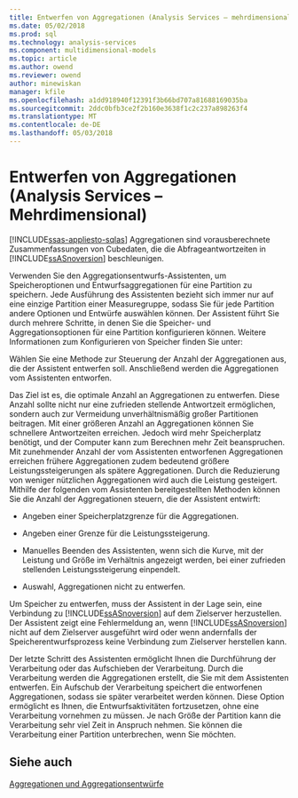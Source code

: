 ```yaml
---
title: Entwerfen von Aggregationen (Analysis Services – mehrdimensional) | Microsoft Docs
ms.date: 05/02/2018
ms.prod: sql
ms.technology: analysis-services
ms.component: multidimensional-models
ms.topic: article
ms.author: owend
ms.reviewer: owend
author: minewiskan
manager: kfile
ms.openlocfilehash: a1dd918940f12391f3b66bd707a81688169035ba
ms.sourcegitcommit: 2ddc0bfb3ce2f2b160e3638f1c2c237a898263f4
ms.translationtype: MT
ms.contentlocale: de-DE
ms.lasthandoff: 05/03/2018
---
```

# <a name="designing-aggregations-analysis-services---multidimensional"></a>Entwerfen von Aggregationen (Analysis Services – Mehrdimensional)
[!INCLUDE[ssas-appliesto-sqlas](../../includes/ssas-appliesto-sqlas.md)]
  Aggregationen sind vorausberechnete Zusammenfassungen von Cubedaten, die die Abfrageantwortzeiten in [!INCLUDE[ssASnoversion](../../includes/ssasnoversion-md.md)] beschleunigen.  
  
 Verwenden Sie den Aggregationsentwurfs-Assistenten, um Speicheroptionen und Entwurfsaggregationen für eine Partition zu speichern. Jede Ausführung des Assistenten bezieht sich immer nur auf eine einzige Partition einer Measuregruppe, sodass Sie für jede Partition andere Optionen und Entwürfe auswählen können. Der Assistent führt Sie durch mehrere Schritte, in denen Sie die Speicher- und Aggregationsoptionen für eine Partition konfigurieren können. Weitere Informationen zum Konfigurieren von Speicher finden Sie unter:  
  
 Wählen Sie eine Methode zur Steuerung der Anzahl der Aggregationen aus, die der Assistent entwerfen soll. Anschließend werden die Aggregationen vom Assistenten entworfen.  
  
 Das Ziel ist es, die optimale Anzahl an Aggregationen zu entwerfen. Diese Anzahl sollte nicht nur eine zufrieden stellende Antwortzeit ermöglichen, sondern auch zur Vermeidung unverhältnismäßig großer Partitionen beitragen. Mit einer größeren Anzahl an Aggregationen können Sie schnellere Antwortzeiten erreichen. Jedoch wird mehr Speicherplatz benötigt, und der Computer kann zum Berechnen mehr Zeit beanspruchen. Mit zunehmender Anzahl der vom Assistenten entworfenen Aggregationen erreichen frühere Aggregationen zudem bedeutend größere Leistungssteigerungen als spätere Aggregationen. Durch die Reduzierung von weniger nützlichen Aggregationen wird auch die Leistung gesteigert. Mithilfe der folgenden vom Assistenten bereitgestellten Methoden können Sie die Anzahl der Aggregationen steuern, die der Assistent entwirft:  
  
-   Angeben einer Speicherplatzgrenze für die Aggregationen.  
  
-   Angeben einer Grenze für die Leistungssteigerung.  
  
-   Manuelles Beenden des Assistenten, wenn sich die Kurve, mit der Leistung und Größe im Verhältnis angezeigt werden, bei einer zufrieden stellenden Leistungssteigerung einpendelt.  
  
-   Auswahl, Aggregationen nicht zu entwerfen.  
  
 Um Speicher zu entwerfen, muss der Assistent in der Lage sein, eine Verbindung zu [!INCLUDE[ssASnoversion](../../includes/ssasnoversion-md.md)] auf dem Zielserver herzustellen. Der Assistent zeigt eine Fehlermeldung an, wenn [!INCLUDE[ssASnoversion](../../includes/ssasnoversion-md.md)] nicht auf dem Zielserver ausgeführt wird oder wenn andernfalls der Speicherentwurfsprozess keine Verbindung zum Zielserver herstellen kann.  
  
 Der letzte Schritt des Assistenten ermöglicht Ihnen die Durchführung der Verarbeitung oder das Aufschieben der Verarbeitung. Durch die Verarbeitung werden die Aggregationen erstellt, die Sie mit dem Assistenten entwerfen. Ein Aufschub der Verarbeitung speichert die entworfenen Aggregationen, sodass sie später verarbeitet werden können. Diese Option ermöglicht es Ihnen, die Entwurfsaktivitäten fortzusetzen, ohne eine Verarbeitung vornehmen zu müssen. Je nach Größe der Partition kann die Verarbeitung sehr viel Zeit in Anspruch nehmen. Sie können die Verarbeitung einer Partition unterbrechen, wenn Sie möchten.  
  
## <a name="see-also"></a>Siehe auch  
 [Aggregationen und Aggregationsentwürfe](../../analysis-services/multidimensional-models-olap-logical-cube-objects/aggregations-and-aggregation-designs.md)  
  
  
